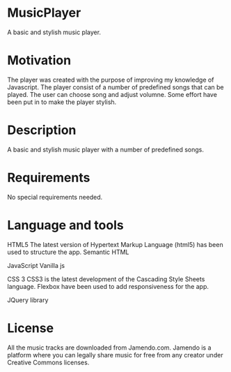 # MusicPlayer
A basic and stylish music player.

# Motivation 
The player was created with the purpose of improving my knowledge of Javascript.
The player consist of a number of predefined songs that can be played. The user can choose song and adjust volumne. 
Some effort have been put in to make the player stylish. 

# Description
A basic and stylish music player with a number of predefined songs.

# Requirements 
No special requirements needed.

# Language and tools 
HTML5 The latest version of Hypertext Markup Language (html5) has been used to structure the app. Semantic HTML

JavaScript Vanilla js

CSS 3 CSS3 is the latest development of the Cascading Style Sheets language. Flexbox have been used to add responsiveness for the app.

JQuery library

# License
All the music tracks are downloaded from Jamendo.com. Jamendo is a platform where you can legally share music for free from any creator under Creative Commons licenses.





